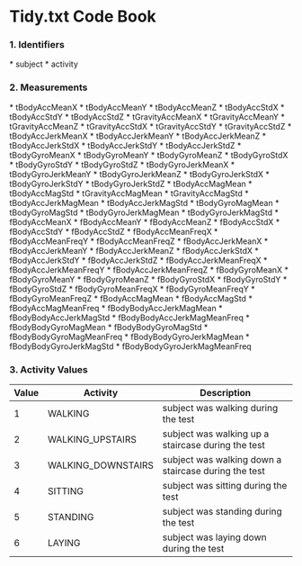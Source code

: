 <h1> Tidy.txt Code Book </h1>

<h3> 1. Identifiers </h3>
  * subject
  * activity
<h3> 2. Measurements </h3>
  * tBodyAccMeanX 
  * tBodyAccMeanY
  * tBodyAccMeanZ 
  * tBodyAccStdX 
  * tBodyAccStdY 
  * tBodyAccStdZ
  * tGravityAccMeanX 
  * tGravityAccMeanY 
  * tGravityAccMeanZ  
  * tGravityAccStdX 
  * tGravityAccStdY 
  * tGravityAccStdZ
  * tBodyAccJerkMeanX 
  * tBodyAccJerkMeanY 
  * tBodyAccJerkMeanZ
  * tBodyAccJerkStdX 
  * tBodyAccJerkStdY 
  * tBodyAccJerkStdZ
  * tBodyGyroMeanX 
  * tBodyGyroMeanY 
  * tBodyGyroMeanZ
  * tBodyGyroStdX 
  * tBodyGyroStdY 
  * tBodyGyroStdZ
  * tBodyGyroJerkMeanX 
  * tBodyGyroJerkMeanY
  * tBodyGyroJerkMeanZ 
  * tBodyGyroJerkStdX 
  * tBodyGyroJerkStdY
  * tBodyGyroJerkStdZ 
  * tBodyAccMagMean 
  * tBodyAccMagStd
  * tGravityAccMagMean 
  * tGravityAccMagStd
  * tBodyAccJerkMagMean 
  * tBodyAccJerkMagStd
  * tBodyGyroMagMean 
  * tBodyGyroMagStd 
  * tBodyGyroJerkMagMean
  * tBodyGyroJerkMagStd 
  * fBodyAccMeanX 
  * fBodyAccMeanY
  * fBodyAccMeanZ 
  * fBodyAccStdX 
  * fBodyAccStdY 
  * fBodyAccStdZ
  * fBodyAccMeanFreqX 
  * fBodyAccMeanFreqY 
  * fBodyAccMeanFreqZ
  * fBodyAccJerkMeanX 
  * fBodyAccJerkMeanY 
  * fBodyAccJerkMeanZ
  * fBodyAccJerkStdX 
  * fBodyAccJerkStdY 
  * fBodyAccJerkStdZ
  * fBodyAccJerkMeanFreqX 
  * fBodyAccJerkMeanFreqY
  * fBodyAccJerkMeanFreqZ 
  * fBodyGyroMeanX 
  * fBodyGyroMeanY
  * fBodyGyroMeanZ 
  * fBodyGyroStdX 
  * fBodyGyroStdY
  * fBodyGyroStdZ 
  * fBodyGyroMeanFreqX 
  * fBodyGyroMeanFreqY
  * fBodyGyroMeanFreqZ 
  * fBodyAccMagMean 
  * fBodyAccMagStd
  * fBodyAccMagMeanFreq 
  * fBodyBodyAccJerkMagMean
  * fBodyBodyAccJerkMagStd 
  * fBodyBodyAccJerkMagMeanFreq
  * fBodyBodyGyroMagMean 
  * fBodyBodyGyroMagStd
  * fBodyBodyGyroMagMeanFreq 
  * fBodyBodyGyroJerkMagMean
  * fBodyBodyGyroJerkMagStd 
  * fBodyBodyGyroJerkMagMeanFreq
  
<h3> 3. Activity Values </h3>

Value | Activity| Description
------------ | -------------| -------------
1|WALKING | subject was walking during the test
2|WALKING_UPSTAIRS |subject was walking up a staircase during the test
3|WALKING_DOWNSTAIRS |subject was walking down a staircase during the test
4|SITTING |subject was sitting during the test
5|STANDING |subject was standing during the test
6|LAYING |subject was laying down during the test
